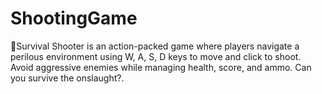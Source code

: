 # ShootingGame
🔫Survival Shooter is an action-packed game where players navigate a perilous environment using W, A, S, D keys to move and click to shoot. Avoid aggressive enemies while managing health, score, and ammo. Can you survive the onslaught?.
